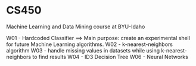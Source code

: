 # CS450
Machine Learning and Data Mining course at BYU-Idaho

W01 - Hardcoded Classifier ==> Main purpose: create an experimental shell for future Machine Learning algorithms.
W02 - k-nearest-neighbors algorithm
W03 - handle missing values in datasets while using k-nearest-neighbors to find results
W04 - ID3 Decision Tree
W06 - Neural Networks
